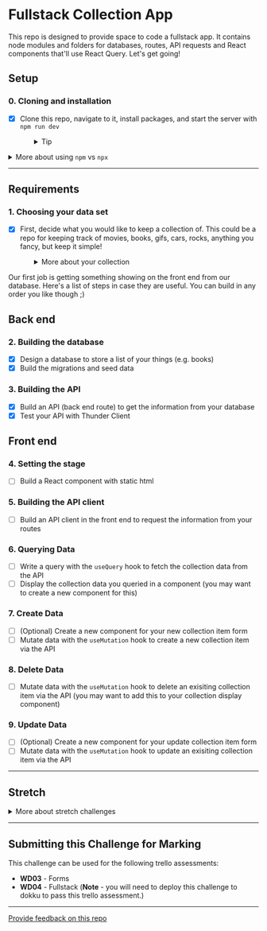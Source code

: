 # Fullstack Collection App

This repo is designed to provide space to code a fullstack app. It contains node modules and folders for databases, routes, API requests and React components that'll use React Query. Let's get going!

## Setup

### 0. Cloning and installation

- [x] Clone this repo, navigate to it, install packages, and start the server with `npm run dev`
  <details style="padding-left: 2em">
    <summary>Tip</summary>

    You may also want to start a new branch
    ```sh
    cd my-fullstack-collection
    npm i
    git checkout -b <branchname>
    npm run dev
    ```
  </details>

<details>
  <summary>More about using <code>npm</code> vs <code>npx</code></summary>

  - When running knex, run `npm run knex <command>`, e.g. `npm run knex migrate:latest` rather than using `npx`
</details>

---

## Requirements

### 1. Choosing your data set

- [x] First, decide what you would like to keep a collection of. This could be a repo for keeping track of movies, books, gifs, cars, rocks, anything you fancy, but keep it simple!
  <details style="padding-left: 2em">
    <summary>More about your collection</summary>

    **Note:** the aim is to have some simple data. If you think you might need more than one database table, or have lots of details you want to store, how could you simplify the information you're keeping track of? Leave more complex data until later in the project. For example, I want to keep track of books that I want to read, ones that I have read, and ones that I own. To start with though, let's keep track of the books themselves. My data might look like:

    |id|title|author|
    |---|---|---|
    | 1 | Ready Player One | Ernest Cline |
    | 2 | Throwing Rocks at the Google Bus | Douglas Rushkoff |

Our first job is getting something showing on the front end from our database. Here's a list of steps in case they are useful. You can build in any order you like though ;)

## Back end

### 2. Building the database

- [x] Design a database to store a list of your things (e.g. books)
- [x] Build the migrations and seed data

### 3. Building the API
- [x] Build an API (back end route) to get the information from your database
- [x] Test your API with Thunder Client

## Front end

### 4. Setting the stage
- [ ] Build a React component with static html

### 5. Building the API client
- [ ] Build an API client in the front end to request the information from your routes

### 6. Querying Data 
- [ ] Write a query with the `useQuery` hook to fetch the collection data from the API
- [ ] Display the collection data you queried in a component (you may want to create a new component for this)

### 7. Create Data
- [ ] (Optional) Create a new component for your new collection item form
- [ ] Mutate data with the `useMutation` hook to create a new collection item via the API 

### 8. Delete Data
- [ ] Mutate data with the `useMutation` hook to delete an exisiting collection item via the API (you may want to add this to your collection display component)

### 9. Update Data
- [ ] (Optional) Create a new component for your update collection item form
- [ ] Mutate data with the `useMutation` hook to update an exisiting collection item via the API 

---

## Stretch

<details>
  <summary>More about stretch challenges</summary>
  
  - Forms can be tough to build accessibly. First ensure all parts of your form can be reached and used with keyboard-only navigation. Then test your form page with the WAVE browser extension, and fix any accessibility issues it detects
  - Is there any complex data you chose to not include earlier or any way you could expand this dataset?
    - You might have some other information (e.g. unread books vs. read books) that should be included in your database design, and this may require adjusting your database design
  - Could you add an external API (maybe an inspirational quote in the footer?)
  - If you haven't already, CSS!
</details>

---

## Submitting this Challenge for Marking
This challenge can be used for the following trello assessments:

- **WD03** - Forms
- **WD04** - Fullstack (**Note** - you will need to deploy this challenge to dokku to pass this trello assessment.)

---
[Provide feedback on this repo](https://docs.google.com/forms/d/e/1FAIpQLSfw4FGdWkLwMLlUaNQ8FtP2CTJdGDUv6Xoxrh19zIrJSkvT4Q/viewform?usp=pp_url&entry.1958421517=my-fullstack-collection)
